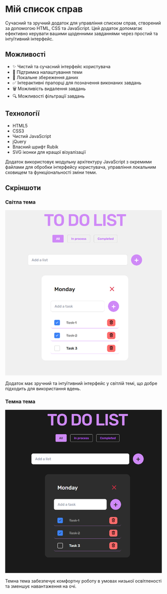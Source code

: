 # Мій список справ

Сучасний та зручний додаток для управління списком справ, створений за допомогою HTML, CSS та JavaScript. Цей додаток допомагає ефективно керувати вашими щоденними завданнями через простий та інтуїтивний інтерфейс.

## Можливості

- ✨ Чистий та сучасний інтерфейс користувача
- 🎨 Підтримка налаштування теми
- 💾 Локальне збереження даних
- ✅ Інтерактивні прапорці для позначення виконаних завдань
- 🗑️ Можливість видалення завдань
- 🔍 Можливості фільтрації завдань

## Технології

- HTML5
- CSS3
- Чистий JavaScript
- jQuery
- Власний шрифт Rubik
- SVG іконки для кращої візуалізації

Додаток використовує модульну архітектуру JavaScript з окремими файлами для обробки інтерфейсу користувача, управління локальним сховищем та функціональності зміни теми.

## Скріншоти

### Світла тема

<img src="image.png" alt="Світла тема додатку" width="600">

Додаток має зручний та інтуїтивний інтерфейс у світлій темі, що добре підходить для використання вдень.

### Темна тема

<img src="image-1.png" alt="Темна тема додатку" width="600">

Темна тема забезпечує комфортну роботу в умовах низької освітленості та зменшує навантаження на очі.
